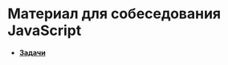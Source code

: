 # Материал для собеседования JavaScript

- **[Задачи](https://github.com/samatakaya1/Interview-material/blob/main/problems/problems.md)**
